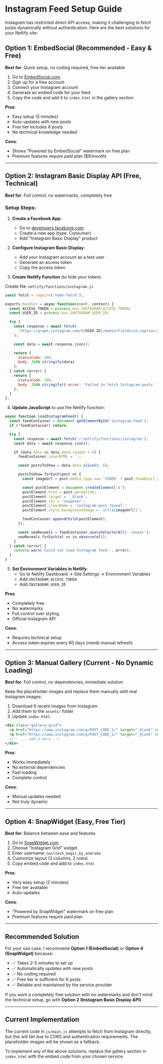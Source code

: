 # Instagram Feed Setup Guide

Instagram has restricted direct API access, making it challenging to fetch posts dynamically without authentication. Here are the best solutions for your Netlify site:

## Option 1: EmbedSocial (Recommended - Easy & Free)

**Best for**: Quick setup, no coding required, free tier available

1. Go to [EmbedSocial.com](https://embedsocial.com/)
2. Sign up for a free account
3. Connect your Instagram account
4. Generate an embed code for your feed
5. Copy the code and add it to `index.html` in the gallery section

**Pros**:
- Easy setup (5 minutes)
- Auto-updates with new posts
- Free tier includes 6 posts
- No technical knowledge needed

**Cons**:
- Shows "Powered by EmbedSocial" watermark on free plan
- Premium features require paid plan ($9/month)

---

## Option 2: Instagram Basic Display API (Free, Technical)

**Best for**: Full control, no watermarks, completely free

### Setup Steps:

1. **Create a Facebook App**:
   - Go to [developers.facebook.com](https://developers.facebook.com/)
   - Create a new app (type: Consumer)
   - Add "Instagram Basic Display" product

2. **Configure Instagram Basic Display**:
   - Add your Instagram account as a test user
   - Generate an access token
   - Copy the access token

3. **Create Netlify Function** (to hide your token):

Create file: `netlify/functions/instagram.js`
```javascript
const fetch = require('node-fetch');

exports.handler = async function(event, context) {
  const ACCESS_TOKEN = process.env.INSTAGRAM_ACCESS_TOKEN;
  const USER_ID = process.env.INSTAGRAM_USER_ID;

  try {
    const response = await fetch(
      `https://graph.instagram.com/${USER_ID}/media?fields=id,caption,media_type,media_url,thumbnail_url,permalink&access_token=${ACCESS_TOKEN}`
    );

    const data = await response.json();

    return {
      statusCode: 200,
      body: JSON.stringify(data)
    };
  } catch (error) {
    return {
      statusCode: 500,
      body: JSON.stringify({ error: 'Failed to fetch Instagram posts' })
    };
  }
};
```

4. **Update JavaScript** to use the Netlify function:
```javascript
async function loadInstagramFeed() {
  const feedContainer = document.getElementById('instagram-feed');
  if (!feedContainer) return;

  try {
    const response = await fetch('/.netlify/functions/instagram');
    const data = await response.json();

    if (data.data && data.data.length > 0) {
      feedContainer.innerHTML = '';

      const postsToShow = data.data.slice(0, 6);

      postsToShow.forEach(post => {
        const imageUrl = post.media_type === 'VIDEO' ? post.thumbnail_url : post.media_url;

        const postElement = document.createElement('a');
        postElement.href = post.permalink;
        postElement.target = '_blank';
        postElement.rel = 'noopener';
        postElement.className = 'instagram-post reveal';
        postElement.style.backgroundImage = `url(${imageUrl})`;

        feedContainer.appendChild(postElement);
      });

      const newReveals = feedContainer.querySelectorAll('.reveal');
      newReveals.forEach(el => io.observe(el));
    }
  } catch (error) {
    console.warn('Could not load Instagram feed:', error);
  }
}
```

5. **Set Environment Variables in Netlify**:
   - Go to Netlify Dashboard → Site Settings → Environment Variables
   - Add `INSTAGRAM_ACCESS_TOKEN`
   - Add `INSTAGRAM_USER_ID`

**Pros**:
- Completely free
- No watermarks
- Full control over styling
- Official Instagram API

**Cons**:
- Requires technical setup
- Access token expires every 60 days (needs manual refresh)

---

## Option 3: Manual Gallery (Current - No Dynamic Loading)

**Best for**: Full control, no dependencies, immediate solution

Keep the placeholder images and replace them manually with real Instagram images:

1. Download 6 recent images from Instagram
2. Add them to the `assets/` folder
3. Update `index.html`:

```html
<div class="gallery-grid">
  <a href="https://www.instagram.com/p/POST_CODE_1/" target="_blank" rel="noopener" class="instagram-post reveal" style="background-image: url('assets/gallery/post1.jpg')"></a>
  <a href="https://www.instagram.com/p/POST_CODE_2/" target="_blank" rel="noopener" class="instagram-post reveal" style="background-image: url('assets/gallery/post2.jpg')"></a>
  <!-- ... add 4 more -->
</div>
```

**Pros**:
- Works immediately
- No external dependencies
- Fast loading
- Complete control

**Cons**:
- Manual updates needed
- Not truly dynamic

---

## Option 4: SnapWidget (Easy, Free Tier)

**Best for**: Balance between ease and features

1. Go to [SnapWidget.com](https://snapwidget.com/)
2. Choose "Instagram Grid" widget
3. Enter username: `nailtech_magic_by_andrada`
4. Customize layout (3 columns, 2 rows)
5. Copy embed code and add to `index.html`

**Pros**:
- Very easy setup (2 minutes)
- Free tier available
- Auto-updates

**Cons**:
- "Powered by SnapWidget" watermark on free plan
- Premium features require paid plan

---

## Recommended Solution

For your use case, I recommend **Option 1 (EmbedSocial)** or **Option 4 (SnapWidget)** because:
- ✅ Takes 2-5 minutes to set up
- ✅ Automatically updates with new posts
- ✅ No coding required
- ✅ Free tier is sufficient for 6 posts
- ✅ Reliable and maintained by the service provider

If you want a completely free solution with no watermarks and don't mind the technical setup, go with **Option 2 (Instagram Basic Display API)**.

---

## Current Implementation

The current code in `js/main.js` attempts to fetch from Instagram directly, but this will fail due to CORS and authentication requirements. The placeholder images will be shown as a fallback.

To implement any of the above solutions, replace the gallery section in `index.html` with the embed code from your chosen service.
